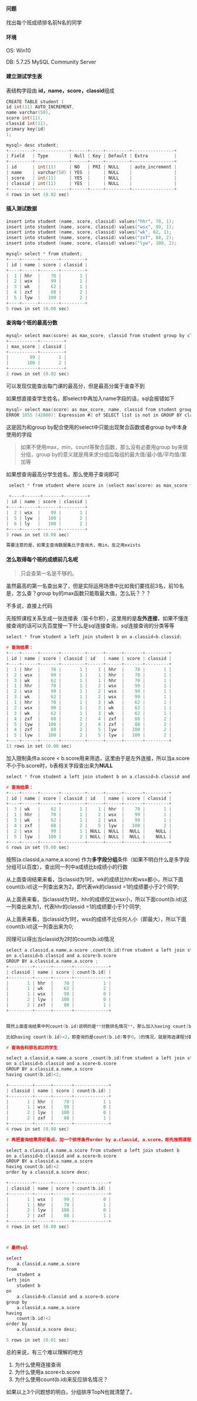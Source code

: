 #### 问题

找出每个班成绩排名前N名的同学

#### 环境

OS: Win10

DB: 5.7.25 MySQL Community Server

#### 建立测试学生表

表结构字段由 **id，name，score，classid**组成


```c
CREATE TABLE student (
id int(11) AUTO_INCREMENT,
name varchar(50),
score int(11),
classid int(11),
primary key(id)
);

mysql> desc student;
+---------+-------------+------+-----+---------+----------------+
| Field   | Type        | Null | Key | Default | Extra          |
+---------+-------------+------+-----+---------+----------------+
| id      | int(11)     | NO   | PRI | NULL    | auto_increment |
| name    | varchar(50) | YES  |     | NULL    |                |
| score   | int(11)     | YES  |     | NULL    |                |
| classid | int(11)     | YES  |     | NULL    |                |
+---------+-------------+------+-----+---------+----------------+
4 rows in set (0.02 sec)


```

#### 插入测试数据

```c
insert into student (name, score, classid) values("hhr", 70, 1);
insert into student (name, score, classid) values("wsx", 99, 1);
insert into student (name, score, classid) values("wk", 62, 1);
insert into student (name, score, classid) values("zxf", 88, 2);
insert into student (name, score, classid) values("lyw", 100, 2);

mysql> select * from student;
+----+------+-------+---------+
| id | name | score | classid |
+----+------+-------+---------+
|  1 | hhr  |    70 |       1 |
|  2 | wsx  |    99 |       1 |
|  3 | wk   |    62 |       1 |
|  4 | zxf  |    88 |       2 |
|  5 | lyw  |   100 |       2 |
+----+------+-------+---------+
5 rows in set (0.00 sec)
```

#### 查询每个班的最高分数

```c
mysql> select max(score) as max_score, classid from student group by classid;
+-----------+---------+
| max_score | classid |
+-----------+---------+
|        99 |       1 |
|       100 |       2 |
+-----------+---------+
2 rows in set (0.02 sec)
```
可以发现仅能查出每门课的最高分，但是最高分属于谁查不到

如果想直接查学生姓名，即select中再加入name字段的话，sql会报错如下

```c
mysql> select max(score) as max_score, name, classid from student group by classid;
ERROR 1055 (42000): Expression #2 of SELECT list is not in GROUP BY clause and contains nonaggregated column 'store.student.name' which is not functionally dependent on columns in GROUP BY clause; this is incompatible with sql_mode=only_full_group_by
```

这是因为和group by配合使用的select中只能出现聚合函数或者group by中本身使用的字段

> 如果不使用max，min，count等聚合函数，那么没有必要用group by来做分组，group by的意义就是用来求分组后每组的最大值/最小值/平均值/累加等

如果想查询最高分学生姓名，那么使用子查询即可
```c
 select * from student where score in (select max(score) as max_score from student group by classid);
 
 +----+------+-------+---------+
| id | name | score | classid |
+----+------+-------+---------+
|  2 | wsx  |    99 |       1 |
|  5 | lyw  |   100 |       2 |
|  6 | ly   |   100 |       2 |
+----+------+-------+---------+
3 rows in set (0.00 sec)

需要注意的是，如果主查询数据集比子查询大，用in，反之用exists
```

#### 怎么取得每个班的成绩前几名呢

> 只会查第一名是不够的。

虽然最高的第一名查出来了，但是实际运用场景中比如我们要找前3名，前10名是，怎么查？group by的max函数只能取最大值，怎么玩？？？

不多说，直接上代码

先按照课程关系生成一张连接表（笛卡尔积），这里用的是**左外连接**，如果不懂连接查询的话可以先百度搜一下什么是sql连接查询，sql连接查询的分类等等
```c
select * from student a left join student b on a.classid=b.classid;

# 查询结果：
+----+------+-------+---------+------+------+-------+---------+
| id | name | score | classid | id   | name | score | classid |
+----+------+-------+---------+------+------+-------+---------+
|  1 | hhr  |    70 |       1 |    1 | hhr  |    70 |       1 |
|  2 | wsx  |    99 |       1 |    1 | hhr  |    70 |       1 |
|  3 | wk   |    62 |       1 |    1 | hhr  |    70 |       1 |
|  1 | hhr  |    70 |       1 |    2 | wsx  |    99 |       1 |
|  2 | wsx  |    99 |       1 |    2 | wsx  |    99 |       1 |
|  3 | wk   |    62 |       1 |    2 | wsx  |    99 |       1 |
|  1 | hhr  |    70 |       1 |    3 | wk   |    62 |       1 |
|  2 | wsx  |    99 |       1 |    3 | wk   |    62 |       1 |
|  3 | wk   |    62 |       1 |    3 | wk   |    62 |       1 |
|  4 | zxf  |    88 |       2 |    4 | zxf  |    88 |       2 |
|  5 | lyw  |   100 |       2 |    4 | zxf  |    88 |       2 |
|  4 | zxf  |    88 |       2 |    5 | lyw  |   100 |       2 |
|  5 | lyw  |   100 |       2 |    5 | lyw  |   100 |       2 |
+----+------+-------+---------+------+------+-------+---------+
13 rows in set (0.00 sec)
```

加入限制条件a.score < b.score用来筛选，这里由于是左外连接，所以当a.score不小于b.score时，b表相关字段查出来为**NULL**

```c
select * from student a left join student b on a.classid=b.classid and a.score<b.score;

# 查询结果：
+----+------+-------+---------+------+------+-------+---------+
| id | name | score | classid | id   | name | score | classid |
+----+------+-------+---------+------+------+-------+---------+
|  3 | wk   |    62 |       1 |    1 | hhr  |    70 |       1 |
|  1 | hhr  |    70 |       1 |    2 | wsx  |    99 |       1 |
|  3 | wk   |    62 |       1 |    2 | wsx  |    99 |       1 |
|  4 | zxf  |    88 |       2 |    5 | lyw  |   100 |       2 |
|  2 | wsx  |    99 |       1 | NULL | NULL |  NULL |    NULL |
|  5 | lyw  |   100 |       2 | NULL | NULL |  NULL |    NULL |
+----+------+-------+---------+------+------+-------+---------+
6 rows in set (0.00 sec)

```

按照(a.classid,a.name,a.score) 作为**多字段分组**条件（如果不明白什么是多字段分组可以百度），查出同一列中a成绩比b成绩小的行数

从上面查询结果来看，当classid为1时，wk的成绩比hhr和wsx都小，所以下面count(b.id)这一列查出来为2，即代表wk的classid =1的成绩要小于2个同学;

从上面表来看，当classid为1时，hhr的成绩仅比wsx小，所以下面count(b.id)这一列查出来为1，代表hhr的classid =1的成绩要小于1个同学;

从上面表来看，当classid为1时，wsx的成绩不比任何人小（即最大），所以下面count(b.id)这一列查出来为0;

同理可以得出当classid为2时的count(b.id)情况

```c
select a.classid,a.name,a.score ,count(b.id)from student a left join student b 
on a.classid=b.classid and a.score<b.score 
GROUP BY a.classid,a.name,a.score ;
+---------+------+-------+-------------+
| classid | name | score | count(b.id) |
+---------+------+-------+-------------+
|       1 | hhr  |    70 |           1 |
|       1 | wk   |    62 |           2 |
|       1 | wsx  |    99 |           0 |
|       2 | lyw  |   100 |           0 |
|       2 | zxf  |    88 |           1 |
+---------+------+-------+-------------+
```


```c

既然上面查询结果中列count(b.id)说明的是**分数排名情况**，那么加入having count(b.id)<N 条件来查询排名前N的同学

比如having count(b.id)<2，即查询的是count(b.id)等于0，1的情况，就是筛选课程分数不比任何人小（0）和人数只比1个人小的列

```

```c
# 查询各科排名前2的学生

select a.classid,a.name,a.score ,count(b.id)from student a left join student b 
on a.classid=b.classid and a.score<b.score 
GROUP BY a.classid,a.name,a.score 
having count(b.id)<2;

+---------+------+-------+-------------+
| classid | name | score | count(b.id) |
+---------+------+-------+-------------+
|       1 | hhr  |    70 |           1 |
|       1 | wsx  |    99 |           0 |
|       2 | lyw  |   100 |           0 |
|       2 | zxf  |    88 |           1 |
+---------+------+-------+-------------+
4 rows in set (0.00 sec)

# 再把查询结果弄好看点，加一个排序条件order by a.classid, a.score，即先按照课程id排序，如果课程id相等，则按照分数排序，从高到低用desc

select a.classid,a.name,a.score from student a left join student b 
on a.classid=b.classid and a.score<b.score 
GROUP BY a.classid,a.name,a.score 
having count(b.id)<2 
order by a.classid,a.score desc;

+---------+------+-------+-------------+
| classid | name | score | count(b.id) |
+---------+------+-------+-------------+
|       1 | wsx  |    99 |           0 |
|       1 | hhr  |    70 |           1 |
|       2 | lyw  |   100 |           0 |
|       2 | zxf  |    88 |           1 |
+---------+------+-------+-------------+
4 rows in set (0.00 sec)



# 最终sql

select 
	a.classid,a.name,a.score
from 
	student a 
left join 
	student b 
on 
	a.classid=b.classid and a.score<b.score
group by 
	a.classid,a.name,a.score 
having 
	count(b.id)<2
order by 
	a.classid,a.score desc;

5 rows in set (0.01 sec)
```

总的来说，有三个难以理解的地方

1. 为什么使用连接查询
2. 为什么使用a.score<b.score
3. 为什么使用count(b.id)来反应排名情况？

如果以上3个问题想的明白，分组排序TopN也就清楚了。

